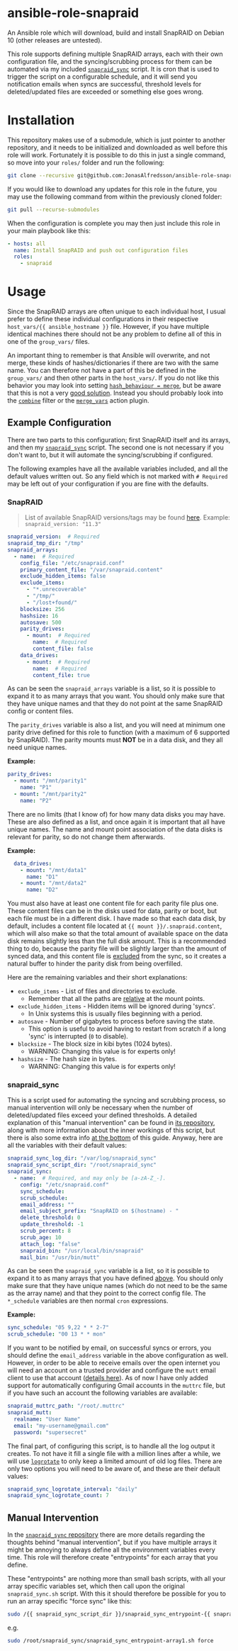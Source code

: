 # ansible-role-snapraid

An Ansible role which will download, build and install SnapRAID on Debian 10
(other releases are untested).

This role supports defining multiple SnapRAID arrays, each with their own
configuration file, and the syncing/scrubbing process for them can be automated
via my included [`snapraid_sync`][1] script. It is cron that is used to trigger
the script on a configurable schedule, and it will send you notification emails
when syncs are successful, threshold levels for deleted/updated files are
exceeded or something else goes wrong.



# Installation

This repository makes use of a submodule, which is just pointer to another
repository, and it needs to be initialized and downloaded as well before this
role will work. Fortunately it is possible to do this in just a single command,
so move into your `roles/` folder and run the following:

```bash
git clone --recursive git@github.com:JonasAlfredsson/ansible-role-snapraid.git snapraid
```

If you would like to download any updates for this role in the future, you may
use the following command from within the previously cloned folder:

```bash
git pull --recurse-submodules
```

When the configuration is complete you may then just include this role in your
main playbook like this:

```yaml
- hosts: all
  name: Install SnapRAID and push out configuration files
  roles:
    - snapraid
```



# Usage

Since the SnapRAID arrays are often unique to each individual host, I usual
prefer to define these individual configurations in their respective
`host_vars/{{ ansible_hostname }}` file. However, if you have multiple
identical machines there should not be any problem to define all of this in
one of the `group_vars/` files.

An important thing to remember is that Ansible will overwrite, and not merge,
these kinds of hashes/dictionaries if there are two with the same name. You can
therefore not have a part of this be defined in the `group_vars/` and then other
parts in the `host_vars/`. If you do not like this behavior you may look into
setting [`hash_behaviour = merge`][2], but be aware that this is not a very
[good solution][3]. Instead you should probably look into the [`combine`][5]
filter or the [`merge_vars`][4] action plugin.


## Example Configuration
There are two parts to this configuration; first SnapRAID itself and its arrays,
and then my [`snapraid_sync`][1] script. The second one is not necessary if
you don't want to, but it will automate the syncing/scrubbing if configured.

The following examples have all the available variables included, and all the
default values written out. So any field which is not marked with `# Required`
may be left out of your configuration if you are fine with the defaults.


### SnapRAID
> List of available SnapRAID versions/tags may be found [here][6].
  Example: `snapraid_version: "11.3"`

```yaml
snapraid_version:  # Required
snapraid_tmp_dir: "/tmp"
snapraid_arrays:
  - name:  # Required
    config_file: "/etc/snapraid.conf"
    primary_content_file: "/var/snapraid.content"
    exclude_hidden_items: false
    exclude_items:
      - "*.unrecoverable"
      - "/tmp/"
      - "/lost+found/"
    blocksize: 256
    hashsize: 16
    autosave: 500
    parity_drives:
      - mount:  # Required
        name:  # Required
        content_file: false
    data_drives:
      - mount:  # Required
        name:  # Required
        content_file: true
```

As can be seen the `snapraid_arrays` variable is a list, so it is possible to
expand it to as many arrays that you want. You should only make sure that they
have unique names and that they do not point at the same SnapRAID config or
content files.

The `parity_drives` variable is also a list, and you will need at minimum one
parity drive defined for this role to function (with a maximum of 6 supported
by SnapRAID). The parity mounts must **NOT** be in a data disk, and they all
need unique names.

**Example:**

```yaml
parity_drives:
  - mount: "/mnt/parity1"
    name: "P1"
  - mount: "/mnt/parity2"
    name: "P2"
```

There are no limits (that I know of) for how many data disks you may have.
These are also defined as a list, and once again it is important that all have
unique names. The name and mount point association of the data disks is
relevant for parity, so do not change them afterwards.

**Example:**

```yaml
  data_drives:
    - mount: "/mnt/data1"
      name: "D1"
    - mount: "/mnt/data2"
      name: "D2"
```

You must also have at least one content file for each parity file plus one.
These content files can be in the disks used for data, parity or boot, but each
file must be in a different disk. I have made so that each data disk, by
default, includes a content file located at `{{ mount }}/.snapraid.content`,
which will also make so that the total amount of available space on the data
disk remains slightly less than the full disk amount. This is a recommended
thing to do, because the parity file will be slightly larger than the amount
of synced data, and this content file is [excluded][10] from the sync, so it
creates a natural buffer to hinder the parity disk from being overfilled.

Here are the remaining variables and their short explanations:

- `exclude_items` - List of files and directories to exclude.
  - Remember that all the paths are [relative][11] at the mount points.
- `exclude_hidden_items` - Hidden items will be ignored during 'syncs'.
  - In Unix systems this is usually files beginning with a period.
- `autosave` - Number of gigabytes to process before saving the state.
  - This option is useful to avoid having to restart from scratch if a long
    'sync' is interrupted (`0` to disable).
- `blocksize` - The block size in kibi bytes (1024 bytes).
  - WARNING: Changing this value is for experts only!
- `hashsize` - The hash size in bytes.
  - WARNING: Changing this value is for experts only!


### snapraid_sync
This is a script used for automating the syncing and scrubbing process, so
manual intervention will only be necessary when the number of deleted/updated
files exceed your defined thresholds. A detailed explanation of this "manual
intervention" can be found in [its repository][7], along with more information
about the inner workings of this script, but there is also some extra info
[at the bottom](#manual-intervention) of this guide. Anyway, here are all the
variables with their default values:

```yaml
snapraid_sync_log_dir: "/var/log/snapraid_sync"
snapraid_sync_script_dir: "/root/snapraid_sync"
snapraid_sync:
  - name:  # Required, and may only be [a-zA-Z_-].
    config: "/etc/snapraid.conf"
    sync_schedule:
    scrub_schedule:
    email_address: ""
    email_subject_prefix: "SnapRAID on $(hostname) - "
    delete_threshold: 0
    update_threshold: -1
    scrub_percent: 8
    scrub_age: 10
    attach_log: "false"
    snapraid_bin: "/usr/local/bin/snapraid"
    mail_bin: "/usr/bin/mutt"
```

As can be seen the `snapraid_sync` variable is a list, so it is possible to
expand it to as many arrays that you have defined [above](#snapraid). You
should only make sure that they have unique names (which do not need to be the
same as the array name) and that they point to the correct config file. The
`*_schedule` variables are then normal `cron` expressions.

**Example:**

```yaml
sync_schedule: "05 9,22 * * 2-7"
scrub_schedule: "00 13 * * mon"
```

If you want to be notified by email, on successful syncs or errors, you should
define the `email_address` variable in the above configuration as well. However,
in order to be able to receive emails over the open internet you will need an
account on a trusted provider and configure the `mutt` email client to use
that account ([details here][8]). As of now I have only added support for
automatically configuring Gmail accounts in the `muttrc` file, but if you have
such an account the following variables are available:

```yaml
snapraid_muttrc_path: "/root/.muttrc"
snapraid_mutt:
  realname: "User Name"
  email: "my-username@gmail.com"
  password: "supersecret"
```

The final part, of configuring this script, is to handle all the log output it
creates. To not have it fill a single file with a million lines after a while,
we will use [`logrotate`][9] to only keep a limited amount of old log files.
There are only two options you will need to be aware of, and these are their
default values:

```yaml
snapraid_sync_logrotate_interval: "daily"
snapraid_sync_logrotate_count: 7
```


## Manual Intervention
In the [`snapraid_sync` repository][7] there are more details regarding the
thoughts behind "manual intervention", but if you have multiple arrays it might
be annoying to always define all the environment variables every time. This role
will therefore create "entrypoints" for each array that you define.

These "entrypoints" are nothing more than small bash scripts, with all your
array specific variables set, which then call upon the original
`snapraid_sync.sh` script. With this it should therefore be possible for you
to run an array specific "force sync" like this:

```bash
sudo /{{ snapraid_sync_script_dir }}/snapraid_sync_entrypoint-{{ snapraid_sync.name }}.sh force
```

e.g.

```bash
sudo /root/snapraid_sync/snapraid_sync_entrypoint-array1.sh force
```






[1]: https://github.com/JonasAlfredsson/snapraid_sync
[2]: https://docs.ansible.com/ansible/latest/reference_appendices/config.html#default-hash-behaviour
[3]: https://medium.com/uptime-99/3-things-ive-learned-about-ansible-the-hard-way-bae341524a86
[4]: https://pypi.org/project/ansible-merge-vars/
[5]: https://docs.ansible.com/ansible/latest/user_guide/playbooks_filters.html#combining-hashes-dictionaries
[6]: https://github.com/amadvance/snapraid/releases
[7]: https://github.com/JonasAlfredsson/snapraid_sync#interactive-intervention
[8]: https://github.com/JonasAlfredsson/snapraid_sync#mutt
[9]: https://linux.die.net/man/8/logrotate
[10]: https://www.snapraid.it/manual#7.4
[11]: https://www.snapraid.it/manual#8

